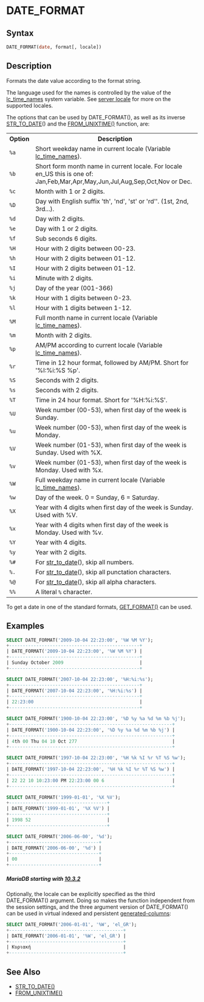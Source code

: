 # DATE_FORMAT

## Syntax

```sql
DATE_FORMAT(date, format[, locale])
```

## Description

Formats the date value according to the format string.

The language used for the names is controlled by the value of the [lc_time_names](/kb/en/server-system-variables/#lc_time_names) system variable. See [server locale](/columns-storage-engines-and-plugins/data-types/string-data-types/character-sets/internationalization-and-localization/server-locale/) for more on the supported locales.

The options that can be used by DATE_FORMAT(), as well as its inverse [STR_TO_DATE](/built-in-functions/date-time-functions/str_to_date/)() and the [FROM_UNIXTIME()](/built-in-functions/date-time-functions/from_unixtime/) function, are:

<table><tbody><tr><th>Option</th><th>Description</th></tr>
<tr><td><code>%a</code></td><td>Short weekday name in current locale (Variable <a href="/kb/en/server-system-variables/#lc_time_names">lc_time_names</a>).</td></tr>
<tr><td><code>%b</code></td><td>Short form month name in current locale. For locale en_US this is one of: Jan,Feb,Mar,Apr,May,Jun,Jul,Aug,Sep,Oct,Nov or Dec.</td></tr>
<tr><td><code>%c</code></td><td>Month with 1 or 2 digits.</td></tr>
<tr><td><code>%D</code></td><td>Day with English suffix 'th', 'nd', 'st' or 'rd''. (1st, 2nd, 3rd...).</td></tr>
<tr><td><code>%d</code></td><td>Day with 2 digits.</td></tr>
<tr><td><code>%e</code></td><td>Day with 1 or 2 digits.</td></tr>
<tr><td><code>%f</code></td><td>Sub seconds 6 digits.</td></tr>
<tr><td><code>%H</code></td><td>Hour with 2 digits between 00-23.</td></tr>
<tr><td><code>%h</code></td><td>Hour with 2 digits between 01-12.</td></tr>
<tr><td><code>%I</code></td><td>Hour with 2 digits between 01-12.</td></tr>
<tr><td><code>%i</code></td><td>Minute with 2 digits.</td></tr>
<tr><td><code>%j</code></td><td>Day of the year (001-366)</td></tr>
<tr><td><code>%k</code></td><td>Hour with 1 digits between 0-23.</td></tr>
<tr><td><code>%l</code></td><td>Hour with 1 digits between 1-12.</td></tr>
<tr><td><code>%M</code></td><td>Full month name in current locale (Variable <a href="/kb/en/server-system-variables/#lc_time_names">lc_time_names</a>).</td></tr>
<tr><td><code>%m</code></td><td>Month with 2 digits.</td></tr>
<tr><td><code>%p</code></td><td>AM/PM according to current locale (Variable <a href="/kb/en/server-system-variables/#lc_time_names">lc_time_names</a>).</td></tr>
<tr><td><code>%r</code></td><td>Time in 12 hour format, followed by AM/PM. Short for '%I:%i:%S %p'.</td></tr>
<tr><td><code>%S</code></td><td>Seconds with 2 digits.</td></tr>
<tr><td><code>%s</code></td><td>Seconds with 2 digits.</td></tr>
<tr><td><code>%T</code></td><td>Time in 24 hour format. Short for '%H:%i:%S'.</td></tr>
<tr><td><code>%U</code></td><td>Week number (00-53), when first day of the week is Sunday.</td></tr>
<tr><td><code>%u</code></td><td>Week number (00-53), when first day of the week is Monday.</td></tr>
<tr><td><code>%V</code></td><td>Week number (01-53), when first day of the week is Sunday. Used with %X.</td></tr>
<tr><td><code>%v</code></td><td>Week number (01-53), when first day of the week is Monday. Used with %x.</td></tr>
<tr><td><code>%W</code></td><td>Full weekday name in current locale (Variable <a href="/kb/en/server-system-variables/#lc_time_names">lc_time_names</a>).</td></tr>
<tr><td><code>%w</code></td><td>Day of the week. 0 = Sunday, 6 = Saturday.</td></tr>
<tr><td><code>%X</code></td><td>Year with 4 digits when first day of the week is Sunday. Used with %V.</td></tr>
<tr><td><code>%x</code></td><td>Year with 4 digits when first day of the week is Monday. Used with %v.</td></tr>
<tr><td><code>%Y</code></td><td>Year with 4 digits.</td></tr>
<tr><td><code>%y</code></td><td>Year with 2 digits.</td></tr>
<tr><td><code>%#</code></td><td>For <a href="/kb/en/str_to_date/">str_to_date</a>(), skip all numbers.</td></tr>
<tr><td><code>%.</code></td><td>For <a href="/kb/en/str_to_date/">str_to_date</a>(), skip all punctation characters.</td></tr>
<tr><td><code>%@</code></td><td>For <a href="/kb/en/str_to_date/">str_to_date</a>(), skip all alpha characters.</td></tr>
<tr><td><code>%%</code></td><td>A literal <code>%</code> character.</td></tr>
</tbody></table>

To get a date in one of the standard formats, [GET_FORMAT()](/built-in-functions/date-time-functions/get_format/) can be used.

## Examples

```sql
SELECT DATE_FORMAT('2009-10-04 22:23:00', '%W %M %Y');
+------------------------------------------------+
| DATE_FORMAT('2009-10-04 22:23:00', '%W %M %Y') |
+------------------------------------------------+
| Sunday October 2009                            |
+------------------------------------------------+

SELECT DATE_FORMAT('2007-10-04 22:23:00', '%H:%i:%s');
+------------------------------------------------+
| DATE_FORMAT('2007-10-04 22:23:00', '%H:%i:%s') |
+------------------------------------------------+
| 22:23:00                                       |
+------------------------------------------------+

SELECT DATE_FORMAT('1900-10-04 22:23:00', '%D %y %a %d %m %b %j');
+------------------------------------------------------------+
| DATE_FORMAT('1900-10-04 22:23:00', '%D %y %a %d %m %b %j') |
+------------------------------------------------------------+
| 4th 00 Thu 04 10 Oct 277                                   |
+------------------------------------------------------------+

SELECT DATE_FORMAT('1997-10-04 22:23:00', '%H %k %I %r %T %S %w');
+------------------------------------------------------------+
| DATE_FORMAT('1997-10-04 22:23:00', '%H %k %I %r %T %S %w') |
+------------------------------------------------------------+
| 22 22 10 10:23:00 PM 22:23:00 00 6                         |
+------------------------------------------------------------+

SELECT DATE_FORMAT('1999-01-01', '%X %V');
+------------------------------------+
| DATE_FORMAT('1999-01-01', '%X %V') |
+------------------------------------+
| 1998 52                            |
+------------------------------------+

SELECT DATE_FORMAT('2006-06-00', '%d');
+---------------------------------+
| DATE_FORMAT('2006-06-00', '%d') |
+---------------------------------+
| 00                              |
+---------------------------------+
```

##### MariaDB starting with [10.3.2](/kb/en/mariadb-1032-release-notes/)

Optionally, the locale can be explicitly specified as the third DATE_FORMAT() argument. Doing so makes the function independent from the session settings, and the three argument version of DATE_FORMAT() can be used in virtual indexed and persistent [generated-columns](/sql-statements-structure/sql-statements/data-definition/create/generated-columns/):

```sql
SELECT DATE_FORMAT('2006-01-01', '%W', 'el_GR');
+------------------------------------------+
| DATE_FORMAT('2006-01-01', '%W', 'el_GR') |
+------------------------------------------+
| Κυριακή                                  |
+------------------------------------------+
```

## See Also

- [STR_TO_DATE()](/built-in-functions/date-time-functions/str_to_date/)
- [FROM_UNIXTIME()](/built-in-functions/date-time-functions/from_unixtime/)